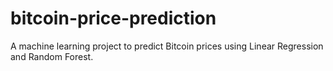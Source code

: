 # bitcoin-price-prediction
A machine learning project to predict Bitcoin prices using Linear Regression and Random Forest.
